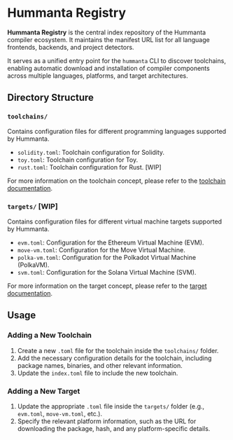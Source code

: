 # Hummanta Registry

**Hummanta Registry** is the central index repository of the Hummanta compiler ecosystem. It maintains the manifest URL list for all language frontends, backends, and project detectors.

It serves as a unified entry point for the `hummanta` CLI to discover toolchains, enabling automatic download and installation of compiler components across multiple languages, platforms, and target architectures.

## Directory Structure

### `toolchains/`

Contains configuration files for different programming languages supported by Hummanta.

- `solidity.toml`: Toolchain configuration for Solidity.
- `toy.toml`: Toolchain configuration for Toy.
- `rust.toml`: Toolchain configuration for Rust. [WIP]

For more information on the toolchain concept, please refer to the [toolchain documentation](https://hummanta.github.io/docs/concepts/toolchain.html).

### `targets/` [WIP]

Contains configuration files for different virtual machine targets supported by Hummanta.

- `evm.toml`: Configuration for the Ethereum Virtual Machine (EVM).
- `move-vm.toml`: Configuration for the Move Virtual Machine.
- `polka-vm.toml`: Configuration for the Polkadot Virtual Machine (PolkaVM).
- `svm.toml`: Configuration for the Solana Virtual Machine (SVM).

For more information on the target concept, please refer to the [target documentation](https://hummanta.github.io/docs/concepts/target.html).

## Usage

### Adding a New Toolchain

1. Create a new `.toml` file for the toolchain inside the `toolchains/` folder.
2. Add the necessary configuration details for the toolchain, including package names, binaries, and other relevant information.
3. Update the `index.toml` file to include the new toolchain.

### Adding a New Target

1. Update the appropriate `.toml` file inside the `targets/` folder (e.g., `evm.toml`, `move-vm.toml`, etc.).
2. Specify the relevant platform information, such as the URL for downloading the package, hash, and any platform-specific details.
